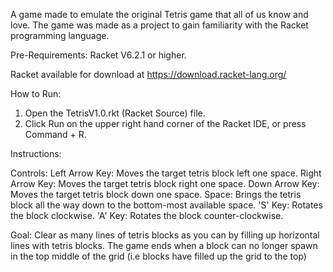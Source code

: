 A game made to emulate the original Tetris game that all of us know and love.
The game was made as a project to gain familiarity with the Racket programming language.

Pre-Requirements:
Racket V6.2.1 or higher.

Racket available for download at https://download.racket-lang.org/

How to Run:
1. Open the TetrisV1.0.rkt (Racket Source) file.
2. Click Run on the upper right hand corner of the Racket IDE, or press Command + R.

Instructions:

Controls:
Left Arrow Key: Moves the target tetris block left one space.
Right Arrow Key: Moves the target tetris block right one space.
Down Arrow Key: Moves the target tetris block down one space.
Space: Brings the tetris block all the way down to the bottom-most available space.
'S' Key: Rotates the block clockwise.
'A' Key: Rotates the block counter-clockwise.

Goal:
Clear as many lines of tetris blocks as you can by filling up horizontal lines with tetris blocks.
The game ends when a block can no longer spawn in the top middle of the grid (i.e blocks have filled up the grid to the top)

